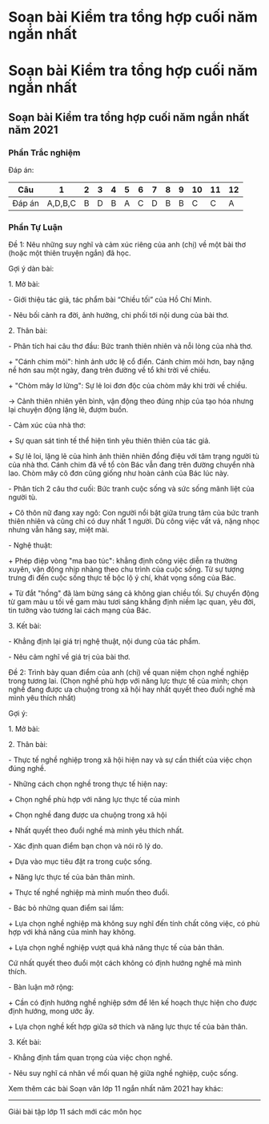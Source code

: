 # Soạn bài Kiểm tra tổng hợp cuối năm ngắn nhất

# Soạn bài Kiểm tra tổng hợp cuối năm ngắn nhất

## Soạn bài Kiểm tra tổng hợp cuối năm ngắn nhất năm 2021

### Phần Trắc nghiệm

Đáp án:

Câu | 1 | 2 | 3 | 4 | 5 | 6 | 7 | 8 | 9 | 10 | 11 | 12  
---|---|---|---|---|---|---|---|---|---|---|---|---  
Đáp án | A,D,B,C | B | D | B | A | C | D | B | B | C | C | A  
  
### Phần Tự Luận

Đề 1: Nêu những suy nghĩ và cảm xúc riêng của anh (chị) về một bài thơ (hoặc một thiên truyện ngắn) đã học. 

Gợi ý dàn bài: 

1\. Mở bài: 

\- Giới thiệu tác giả, tác phẩm bài “Chiều tối” của Hồ Chí Minh. 

\- Nêu bối cảnh ra đời, ảnh hưởng, chi phối tới nội dung của bài thơ. 

2\. Thân bài: 

\- Phân tích hai câu thơ đầu: Bức tranh thiên nhiên và nỗi lòng của nhà thơ. 

\+ "Cánh chim mỏi": hình ảnh ước lệ cổ điển. Cánh chim mỏi hơn, bay nặng nề hơn sau một ngày, đang trên đường về tổ khi trời về chiều. 

\+ "Chòm mây lơ lửng": Sự lẻ loi đơn độc của chòm mây khi trời về chiều. 

→ Cảnh thiên nhiên yên bình, vận động theo đúng nhịp của tạo hóa nhưng lại chuyện động lặng lẽ, đượm buồn. 

\- Cảm xúc của nhà thơ: 

\+ Sự quan sát tinh tế thể hiện tình yêu thiên thiên của tác giả. 

\+ Sự lẻ loi, lặng lẽ của hình ảnh thiên nhiên đồng điệu với tâm trạng người tù của nhà thơ. Cánh chim đã về tổ còn Bác vẫn đang trên đường chuyển nhà lao. Chòm mây cô đơn cũng giống như hoàn cảnh của Bác lúc này. 

\- Phân tích 2 câu thơ cuối: Bức tranh cuộc sống và sức sống mãnh liệt của người tù. 

\+ Cô thôn nữ đang xay ngô: Con người nổi bật giữa trung tâm của bức tranh thiên nhiên và cũng chỉ có duy nhất 1 người. Dù công việc vất vả, nặng nhọc nhưng vẫn hăng say, miệt mài. 

\- Nghệ thuật: 

\+ Phép điệp vòng "ma bao túc": khẳng định công việc diễn ra thường xuyên, vận động nhịp nhàng theo chu trình của cuộc sống. Từ sự tượng trưng đi đến cuộc sống thực tế bộc lộ ý chí, khát vọng sống của Bác. 

\+ Từ đắt "hồng" đã làm bừng sáng cả không gian chiều tối. Sự chuyển động từ gam màu u tối về gam màu tươi sáng khẳng định niềm lạc quan, yêu đời, tin tưởng vào tương lai cách mạng của Bác. 

3\. Kết bài: 

\- Khẳng định lại giá trị nghệ thuật, nội dung của tác phẩm. 

\- Nêu cảm nghĩ về giá trị của bài thơ. 

Đề 2: Trình bày quan điểm của anh (chị) về quan niệm chọn nghề nghiệp trong tương lai. (Chọn nghề phù hợp với năng lực thực tế của mình; chọn nghề đang được ưa chuộng trong xã hội hay nhất quyết theo đuổi nghề mà mình yêu thích nhất) 

Gợi ý: 

1\. Mở bài: 

2\. Thân bài: 

\- Thực tế nghề nghiệp trong xã hội hiện nay và sự cần thiết của việc chọn đúng nghề. 

\- Những cách chọn nghề trong thực tế hiện nay: 

\+ Chọn nghề phù hợp với năng lực thực tế của mình 

\+ Chọn nghề đang được ưa chuộng trong xã hội 

\+ Nhất quyết theo đuổi nghề mà mình yêu thích nhất. 

\- Xác định quan điểm bạn chọn và nói rõ lý do. 

\+ Dựa vào mục tiêu đặt ra trong cuộc sống. 

\+ Năng lực thực tế của bản thân mình. 

\+ Thực tế nghề nghiệp mà mình muốn theo đuổi. 

\- Bác bỏ những quan điểm sai lầm: 

\+ Lựa chọn nghề nghiệp mà không suy nghĩ đến tính chất công việc, có phù hợp với khả năng của mình hay không. 

\+ Lựa chọn nghề nghiệp vượt quá khả năng thực tế của bản thân. 

Cứ nhất quyết theo đuổi một cách không có định hướng nghề mà mình thích. 

\- Bàn luận mở rộng: 

\+ Cần có định hướng nghề nghiệp sớm để lên kế hoạch thực hiện cho được định hướng, mong ước ấy. 

\+ Lựa chọn nghề kết hợp giữa sở thích và năng lực thực tế của bản thân. 

3\. Kết bài: 

\- Khẳng định tầm quan trọng của việc chọn nghề. 

\- Nêu suy nghĩ cá nhân về mối quan hệ giữa nghề nghiệp, cuộc sống. 

Xem thêm các bài Soạn văn lớp 11 ngắn nhất năm 2021 hay khác:

* * *

Giải bài tập lớp 11 sách mới các môn học

